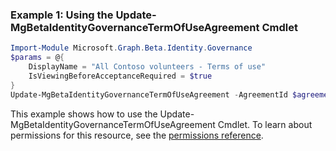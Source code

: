 ### Example 1: Using the Update-MgBetaIdentityGovernanceTermOfUseAgreement Cmdlet
```powershell
Import-Module Microsoft.Graph.Beta.Identity.Governance
$params = @{
	DisplayName = "All Contoso volunteers - Terms of use"
	IsViewingBeforeAcceptanceRequired = $true
}
Update-MgBetaIdentityGovernanceTermOfUseAgreement -AgreementId $agreementId -BodyParameter $params
```
This example shows how to use the Update-MgBetaIdentityGovernanceTermOfUseAgreement Cmdlet.
To learn about permissions for this resource, see the [permissions reference](/graph/permissions-reference).
